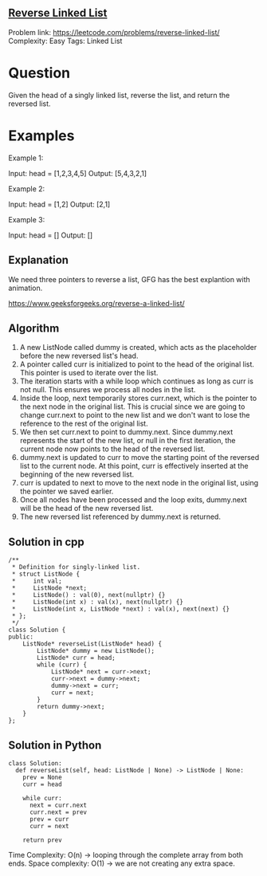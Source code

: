 ## [Reverse Linked List](https://leetcode.com/problems/reverse-linked-list/)

Problem link: https://leetcode.com/problems/reverse-linked-list/
Complexity: Easy 
Tags: Linked List


# Question

Given the head of a singly linked list, reverse the list, and return the reversed list.

 
# Examples

Example 1:

Input: head = [1,2,3,4,5]
Output: [5,4,3,2,1]

Example 2:

Input: head = [1,2]
Output: [2,1]

Example 3:

Input: head = []
Output: []
 

## Explanation

We need three pointers to reverse a list, GFG has the best explantion with animation.

https://www.geeksforgeeks.org/reverse-a-linked-list/

## Algorithm

1. A new ListNode called dummy is created, which acts as the placeholder before the new reversed list's head.
2. A pointer called curr is initialized to point to the head of the original list. This pointer is used to iterate over the list. 
3. The iteration starts with a while loop which continues as long as curr is not null. This ensures we process all nodes in the list. 
4. Inside the loop, next temporarily stores curr.next, which is the pointer to the next node in the original list. This is crucial since we are going to change curr.next to point to the new list and we don't want to lose the reference to the rest of the original list.
5. We then set curr.next to point to dummy.next. Since dummy.next represents the start of the new list, or null in the first iteration, the current node now points to the head of the reversed list. 
6. dummy.next is updated to curr to move the starting point of the reversed list to the current node. At this point, curr is effectively inserted at the beginning of the new reversed list.
7. curr is updated to next to move to the next node in the original list, using the pointer we saved earlier.
8. Once all nodes have been processed and the loop exits, dummy.next will be the head of the new reversed list.
9. The new reversed list referenced by dummy.next is returned.


## Solution in cpp
```
/**
 * Definition for singly-linked list.
 * struct ListNode {
 *     int val;
 *     ListNode *next;
 *     ListNode() : val(0), next(nullptr) {}
 *     ListNode(int x) : val(x), next(nullptr) {}
 *     ListNode(int x, ListNode *next) : val(x), next(next) {}
 * };
 */
class Solution {
public:
    ListNode* reverseList(ListNode* head) {
        ListNode* dummy = new ListNode();
        ListNode* curr = head;
        while (curr) {
            ListNode* next = curr->next;
            curr->next = dummy->next;
            dummy->next = curr;
            curr = next;
        }
        return dummy->next;
    }
};
```

## Solution in Python
```
class Solution:
  def reverseList(self, head: ListNode | None) -> ListNode | None:
    prev = None
    curr = head

    while curr:
      next = curr.next
      curr.next = prev
      prev = curr
      curr = next

    return prev
```
Time Complexity: O(n) -> looping through the complete array from both ends.
Space complexity: O(1) -> we are not creating any extra space. 	

